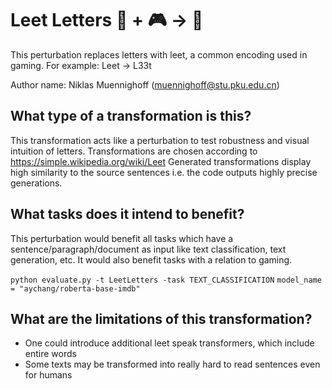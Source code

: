 # Leet Letters 🦎 + 🎮 → 🐍
This perturbation replaces letters with leet, a common encoding used in gaming. For example: Leet -> L33t

Author name: Niklas Muennighoff (muennighoff@stu.pku.edu.cn)

## What type of a transformation is this?
This transformation acts like a perturbation to test robustness and visual intuition of letters. 
Transformations are chosen according to https://simple.wikipedia.org/wiki/Leet
Generated transformations display high similarity to the source sentences i.e. the code outputs highly precise generations. 

## What tasks does it intend to benefit?
This perturbation would benefit all tasks which have a sentence/paragraph/document as input like text classification, 
text generation, etc. It would also benefit tasks with a relation to gaming.

```python evaluate.py -t LeetLetters -task TEXT_CLASSIFICATION```
```model_name = "aychang/roberta-base-imdb"```

## What are the limitations of this transformation?
- One could introduce additional leet speak transformers, which include entire words
- Some texts may be transformed into really hard to read sentences even for humans

